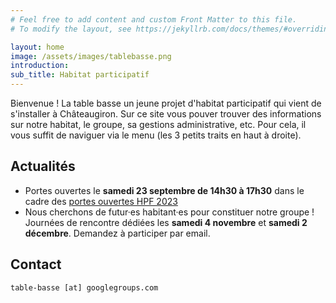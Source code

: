 ```yaml
---
# Feel free to add content and custom Front Matter to this file.
# To modify the layout, see https://jekyllrb.com/docs/themes/#overriding-theme-defaults

layout: home
image: /assets/images/tablebasse.png
introduction: 
sub_title: Habitat participatif
---
```


Bienvenue ! La table basse un jeune projet d'habitat participatif qui vient de s'installer à Châteaugiron. Sur ce site vous pouver trouver des informations sur notre habitat, le groupe, sa gestions administrative, etc. Pour cela, il vous suffit de naviguer via le menu (les 3 petits traits en haut à droite).

## Actualités
- Portes ouvertes le **samedi 23 septembre de 14h30 à 17h30** dans le cadre des [portes ouvertes HPF 2023](https://www.habitatparticipatif-france.fr/?VisiteDeLaTableBasse)
- Nous cherchons de futur·es habitant·es pour constituer notre groupe ! Journées de rencontre dédiées les **samedi 4 novembre** et **samedi 2 décembre**. Demandez à participer par email.


## Contact
`table-basse [at] googlegroups.com`
